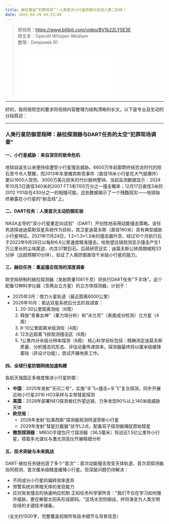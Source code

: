 ```yaml
---
title: 赫拉重返“犯罪现场”！人类首次小行星防御计划进入第二阶段！
date: 2025-04-29 03:23:04
---
```


> 原视频：https://www.bilibili.com/video/BV1b22LYSE3E<br>转文本：OpenAI Whisper-Medium<br>整理：Deepseek R1
>
> <iframe src="//player.bilibili.com/player.html?bvid=BV1b22LYSE3E&autoplay=0" scrolling="no" border="0" frameborder="no" framespacing="0" allowfullscreen="true"></iframe>

---

好的，我将按照您的要求将视频内容整理为结构清晰的长文。以下是专业且生动的分段叙述：

---
### 人类行星防御里程碑：赫拉探测器与DART任务的太空"犯罪现场调查"

#### 一、小行星威胁：来自深空的致命危机
地球自诞生以来便持续遭受小行星撞击威胁。6600万年前那颗终结恐龙时代的陨石至今令人警醒，而2013年车里雅宾斯克事件（直径18米小行星在大气层爆炸）更以1600人受伤、3000万美元损失的代价敲响警钟。当前监测数据显示：2024年10月3日直径340米的2007 FT3有1100万分之一撞击概率；12月17日直径3米的2012 Y01存在430分之一的相撞可能。这些数据揭示了一个残酷现实——地球始终暴露在小行星的"射击线"上。

#### 二、DART任务：人类首次主动防御实验
NASA主导的"双小行星重定向试验"（DART）开创性地采用动能撞击策略。该任务选择迪迪莫斯双星系统作为目标，其卫星迪莫夫斯（直径160米）具有典型威胁小行星特征。2021年11月24日，1.2×1.3×1.3米的撞击器升空，经过10个月航行后于2022年9月26日以每秒6.6公里速度精准撞击。哈勃望远镜观测显示撞击产生1万公里长的尘埃尾迹，内含37颗巨石。后续研究证实：迪莫夫斯公转周期缩短33分钟（远超预期10分钟），验证了人类防御直径千米级小行星的能力。

#### 三、赫拉任务：重返撞击现场的深度调查
欧空局研制的赫拉探测器（发射质量1081千克）将执行DART任务"下半场"。这个配备12种科学仪器（含两台立方星）的立方体探测器，计划于：
- 2025年3月：借力火星轨道（最近距离6000公里）
- 2026年10月：抵达双星系统后分五阶段调查：
  1. 20-30公里距离测绘（6周）
  2. 释放"青春女神"（重力场分析）和"米兰尼"（表面成分检测）立方星（4周）
  3. 8-10公里距离米级测绘（4周）
  4. 12次近距离飞掠观测撞击区（6周）
  5. 1公里内分米级分辨率探测（6周）
核心科学目标包括：精确测定迪莫夫斯质量、分析撞击坑形态、评估动量传递效率。探测器最终将以厘米级缓降着陆（非设计功能），尝试开展地表工作。

#### 四、全球行星防御网络加速构建
各航天强国正多维度推进小行星防御：
- **中国**：2025年发射"天问二号"，实施"半飞+撞击+半飞"复合探测，同步开展近地小行星2016 HO3采样与主带彗星探测
- **美国**：2028年部署NEO探测者红外望远镜，力争发现90%以上140米级威胁天体
- **欧空局**：
  - 2028年发射"拉美西斯"探测器观测阿波菲斯小行星
  - 2029年发射"彗星拦截器"驻守L2点，配备双子探测器捕捉原始彗星
- **微型探测器**：MRGO手提包尺寸探测器（36.5厘米）将远征1.5亿公里外小行星，搭载多光谱仪与激光测高仪开展精细分析

#### 五、技术突破与未来挑战
DART-赫拉任务链创造了多个"首次"：首次动能撞击改变天体轨道、首次双探测器协同观测、首次厘米级精度缓降小行星。但深层问题仍待解决：
- 不同成分小行星的偏转效率差异
- 预警系统对黑暗天体的发现能力
- 应对突发撞击的快速响应机制
正如任务科学家所言："我们不仅在学习如何推开威胁，更在解密太阳系形成密码。"这场太空防御战，终将演变为人类文明存续的关键技术储备。

（全文约1500字，完整覆盖视频所有技术细节与背景信息）